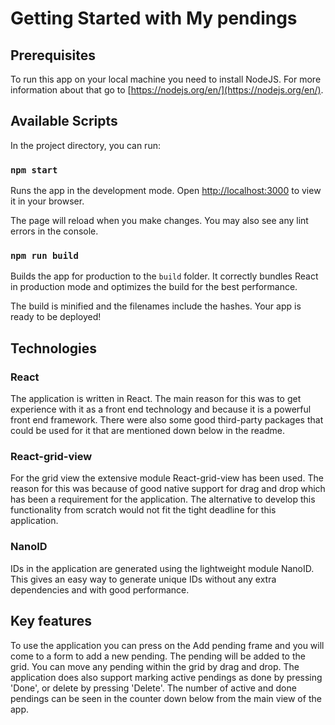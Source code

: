 # Getting Started with My pendings

## Prerequisites

To run this app on your local machine you need to install NodeJS.
For more information about that go to [https://nodejs.org/en/](https://nodejs.org/en/).

## Available Scripts

In the project directory, you can run:

### `npm start`

Runs the app in the development mode.
Open [http://localhost:3000](http://localhost:3000) to view it in your browser.

The page will reload when you make changes.
You may also see any lint errors in the console.

### `npm run build`

Builds the app for production to the `build` folder.
It correctly bundles React in production mode and optimizes the build for the best performance.

The build is minified and the filenames include the hashes.
Your app is ready to be deployed!

## Technologies

### React

The application is written in React. The main reason for this was to get experience with it as a front end technology and because it is a powerful front end framework.
There were also some good third-party packages that could be used for it that are mentioned down below in the readme.

### React-grid-view

For the grid view the extensive module React-grid-view has been used. The reason for this was because of good native support for drag and drop which has been a requirement for the application.
The alternative to develop this functionality from scratch would not fit the tight deadline for this application.

### NanoID

IDs in the application are generated using the lightweight module NanoID. This gives an easy way to generate unique IDs without any extra dependencies and with good performance.

## Key features

To use the application you can press on the Add pending frame and you will come to a form to add a new pending. The pending will be added to the grid. You can move any pending within the grid by drag and drop.
The application does also support marking active pendings as done by pressing 'Done', or delete by pressing 'Delete'.
The number of active and done pendings can be seen in the counter down below from the main view of the app.